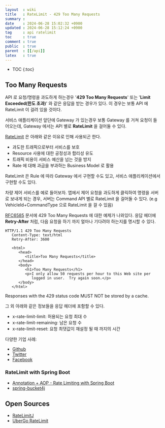 ```yaml
---
layout  : wiki
title   : RateLimit - 429 Too Many Requests
summary : 
date    : 2024-06-28 15:02:32 +0900
updated : 2024-06-28 15:12:24 +0900
tag     : api ratelimit
toc     : true
comment : true
public  : true
parent  : [[/api]]
latex   : true
---
```

* TOC
{:toc}

## Too Many Requests

API 로 요청/명령을 과도하게 하는경우 '__429 Too Many Requests__' 또는 '__Limit Exceeded(한도 초과)__' 와 같은 응답을 받는 경우가 있다. 이 경우는 보통 API 에 RateLimit 이 걸려 있을 것이다.

서비스 애플리케이션 앞단에 Gateway 가 있는경우 보통 Gateway 를 거쳐 요청이 들어오는데, Gateway 에서는 API 별로 __RateLimit__ 을 걸어둘 수 있다.

[RateLimit](https://www.mimul.com/blog/about-rate-limit-algorithm/) 은 아래와 같은 이유로 인해 사용되곤 한다.

- 과도한 트래픽으로부터 서비스를 보호
- Resource 사용에 대한 공정성과 합리성 유도
- 트래픽 비용이 서비스 예산을 넘는 것을 방지
- Rate 에 대해 과금을 부과하는 Business Model 로 활용

RateLimit 은 Rule 에 따라 Gateway 에서 구현할 수도 있고, 서비스 애플리케이션에서 구현할 수도 있다.

차량 제어 서비스를 예로 들어보자. 앱에서 제어 요청을 과도하게 클릭하여 명령을 서버로 보내게 되는 경우, 서버는 Command API 별로 RateLimit 을 걸어둘 수 있다. (e.g VehicleId+CommandType 으로 RateLimit 을 걸 수 있음)

[RFC6585](https://datatracker.ietf.org/doc/html/rfc6585) 문서에 429 Too Many Requests 에 대한 예제가 나와있다.
응답 헤더에 __Retry-After__ 처럼, 다음 요청을 하기 까지 얼마나 기다려야 하는지를 명시할 수 있다.

```
HTTP/1.1 429 Too Many Requests
   Content-Type: text/html
   Retry-After: 3600

   <html>
      <head>
         <title>Too Many Requests</title>
      </head>
      <body>
         <h1>Too Many Requests</h1>
         <p>I only allow 50 requests per hour to this Web site per
            logged in user.  Try again soon.</p>
      </body>
   </html>
```

Responses with the 429 status code MUST NOT be stored by a cache.

그 외 아래와 같은 정보들을 응답 헤더에 포함할 수 있다.

- x-rate-limit-limit: 허용되는 요청 최대 수
- x-rate-limit-remaining: 남은 요청 수
- x-rate-limit-reset: 요청 최댓값이 재설정 될 때 까지의 시간

다양한 기업 사례:

- [Github](https://docs.github.com/en/rest/using-the-rest-api/rate-limits-for-the-rest-api?apiVersion=2022-11-28)
- [Twitter](https://developer.x.com/en/docs/twitter-api/rate-limits)
- [Facebook](https://developers.facebook.com/docs/graph-api/overview/rate-limiting/)

### RateLimit with Spring Boot

- [Annotation + AOP - Rate Limiting with Spring Boot](https://www.innoq.com/en/blog/2024/02/rate-limiting-with-spring-boot/)
- [spring-bucket4j](https://www.baeldung.com/spring-bucket4j)

## Open Sources

- [RateLimitJ](https://github.com/mokies/ratelimitj)
- [UberGo RateLimit](https://github.com/uber-go/ratelimit)




